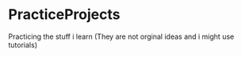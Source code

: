 # PracticeProjects
Practicing the stuff i learn (They are not orginal ideas and i might use tutorials)

